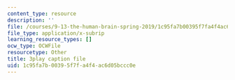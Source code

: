 ```yaml
---
content_type: resource
description: ''
file: /courses/9-13-the-human-brain-spring-2019/1c95fa7b00395f7fa4f4ac6d05bccc0e_9Bz-5-RC690.vtt
file_type: application/x-subrip
learning_resource_types: []
ocw_type: OCWFile
resourcetype: Other
title: 3play caption file
uid: 1c95fa7b-0039-5f7f-a4f4-ac6d05bccc0e
---
```

